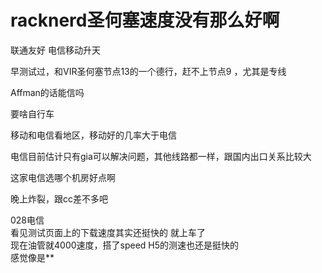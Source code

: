 # racknerd圣何塞速度没有那么好啊


联通友好 电信移动升天

早测试过，和VIR圣何塞节点13的一个德行，赶不上节点9 ，尤其是专线

Affman的话能信吗

要啥自行车

移动和电信看地区，移动好的几率大于电信

电信目前估计只有gia可以解决问题，其他线路都一样，跟国内出口关系比较大

这家电信选哪个机房好点啊

晚上炸裂，跟cc差不多吧

028电信<br />
看见测试页面上的下载速度其实还挺快的 就上车了<br />
现在油管就4000速度，搭了speed H5的测速也还是挺快的 <br />
感觉像是**<img src="static/image/smiley/default/mad.gif" smilieid="11" border="0" alt="" /><img src="static/image/smiley/default/mad.gif" smilieid="11" border="0" alt="" /><img src="static/image/smiley/default/mad.gif" smilieid="11" border="0" alt="" /><img src="static/image/smiley/default/mad.gif" smilieid="11" border="0" alt="" />
